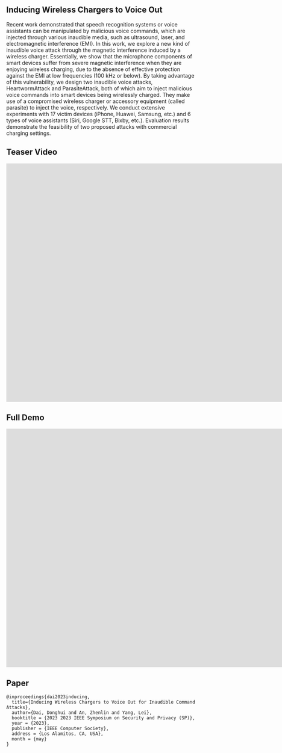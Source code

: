 ## Inducing Wireless Chargers to Voice Out

Recent work demonstrated that speech recognition systems or voice assistants can be manipulated by malicious voice commands, which are injected through various inaudible media, such as ultrasound, laser, and electromagnetic interference (EMI). In this work, we explore a new kind of inaudible voice attack through the magnetic interference induced by a wireless charger. Essentially, we show that the microphone components of smart devices suffer from severe magnetic interference when they are enjoying wireless charging, due to the absence of effective protection against the EMI at low frequencies (100 kHz or below). By taking advantage of this vulnerability, we design two inaudible voice attacks, HeartwormAttack and ParasiteAttack, both of which aim to inject malicious voice commands into smart devices being wirelessly charged. They make use of a compromised wireless charger or accessory equipment (called parasite) to inject the voice, respectively. We conduct extensive experiments with 17 victim devices (iPhone, Huawei, Samsung, etc.) and 6 types of voice assistants (Siri, Google STT, Bixby, etc.). Evaluation results demonstrate the feasibility of two proposed attacks with commercial charging settings.

## Teaser Video
<iframe width="1732" height="634" src="https://www.youtube.com/embed/-JItdyhV1ik" title="IEEE S&amp;P 2023 Teaser Video &quot;Inducing Wireless Chargers to Voice Out for Inaudible Command Attacks&quot;" frameborder="0" allow="accelerometer; autoplay; clipboard-write; encrypted-media; gyroscope; picture-in-picture; web-share" allowfullscreen></iframe>

## Full Demo

<iframe width="1732" height="634" src="https://www.youtube.com/embed/oU4hSGAzZCU" title="Full Demo for MagSound which is accepted at IEEE S&amp;P 2023" frameborder="0" allow="accelerometer; autoplay; clipboard-write; encrypted-media; gyroscope; picture-in-picture; web-share" allowfullscreen></iframe>


## Paper

    @inproceedings{dai2023inducing,
      title={Inducing Wireless Chargers to Voice Out for Inaudible Command Attacks},
      author={Dai, Donghui and An, Zhenlin and Yang, Lei},
      booktitle = {2023 2023 IEEE Symposium on Security and Privacy (SP)},
      year = {2023},
      publisher = {IEEE Computer Society},
      address = {Los Alamitos, CA, USA},
      month = {may}
    }

